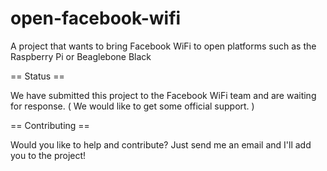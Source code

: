 open-facebook-wifi
==================

A project that wants to bring Facebook WiFi to open platforms such as the Raspberry Pi or Beaglebone Black

== Status ==

We have submitted this project to the Facebook WiFi team and are waiting for response. ( We would like to get some official support. )


== Contributing ==

Would you like to help and contribute? Just send me an email and I'll add you to the project!
